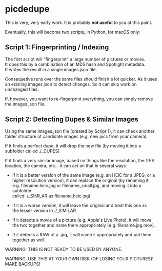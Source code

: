 # picdedupe

This is very, very early work. It is probably **not useful** to you at this point.

Eventually, this will become two scripts, in Python, for macOS only:


## Script 1: Fingerprinting / Indexing

The first script will "fingerprint" a large number of pictures or movies.  
It does this by a combination of an MD5 hash and Spotlight metadata.  
It writes the result in a single images.json file.  
  
Consequetive runs over the same files should finish a lot quicker. As it uses
an existing images.json to detect changes. So it can skip work on unchanged
files.

If, however, you want to re-fingerprint everything, you can simply remove the
images.json file.


## Script 2: Detecting Dupes & Similar Images

Using the same images.json file (created by Script 1), it can check another 
folder structure of candidate images (e.g. new pics from your camera). 

If it finds a perfect dupe, it will drop the new file (by moving it into a
subfolder called ./_DUPES)

If it finds a very similar image, based on things like the resolution, the
GPS location, the camera, etc... it can act on that in several ways:

  - If it is a better version of the same image (e.g. an HEIC for a JPEG, or a   
    higher resolution version), it can replace the original (by renaming it,  
    e.g. filename.heic.jpg or filename_small.jpg, and moving it into a subfolder  
    called ./_SIMILAR as filename.heic.jpg)

  - If it is a worse version, it will leave the original and treat this one as   
    the lesser version in ./_SIMILAR

  - If it detects a movie of a picture (e.g. Apple's Live Photo), it will
    move the two together and name them appropriately (e.g. filename.jpg.mov).

  - If it detects a RAW of a .jpg, it will name it appropriately and put them  
    together as well.


WARNING: THIS IS NOT READY TO BE USED BY ANYONE.

WARNING: USE THIS AT YOUR OWN RISK (OF LOSING YOUR PICTURES)! MAKE BACKUPS!


